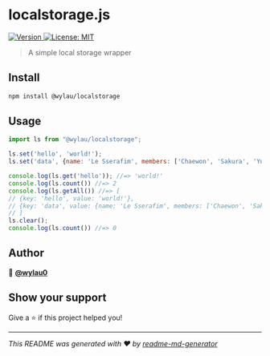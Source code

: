 <h1>localstorage.js</h1>
<p>
  <a href="https://www.npmjs.com/package/localstorage.js" target="_blank">
    <img alt="Version" src="https://img.shields.io/npm/v/localstorage.js.svg">
  </a>
  <a href="#" target="_blank">
    <img alt="License: MIT" src="https://img.shields.io/badge/License-MIT-yellow.svg" />
  </a>
</p>

> A simple local storage wrapper

## Install

```sh
npm install @wylau/localstorage
```

## Usage

```js
import ls from "@wylau/localstorage";

ls.set('hello', 'world!');
ls.set('data', {name: 'Le Sserafim', members: ['Chaewon', 'Sakura', 'Yunjin', 'Kazuha', 'Eunchae']});

console.log(ls.get('hello')); //=> 'world!'
console.log(ls.count()) //=> 2
console.log(ls.getAll()) //=> [
// {key: 'hello', value: 'world!'},
// {key: 'data', value: {name: 'Le Sserafim', members: ['Chaewon', 'Sakura', 'Yunjin', 'Kazuha', 'Eunchae']}}
// ]
ls.clear();
console.log(ls.count()) //=> 0
```

## Author

👤 **[@wylau0](https://github.com/wylau0)**

## Show your support

Give a ⭐️ if this project helped you!

***
_This README was generated with ❤️ by [readme-md-generator](https://github.com/kefranabg/readme-md-generator)_